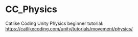 # CC_Physics
Catlike Coding Unity Physics beginner tutorial: https://catlikecoding.com/unity/tutorials/movement/physics/
